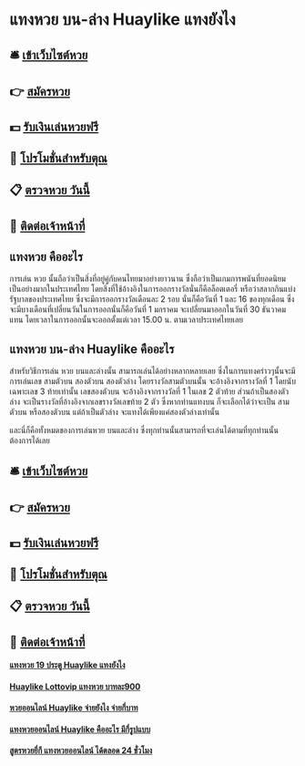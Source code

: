 # แทงหวย บน-ล่าง Huaylike แทงยังไง

## 🛎 [เข้าเว็บไซต์หวย](https://bit.ly/3LiSsop)
## 👉 [สมัครหวย](https://bit.ly/3LiSsop)
## 💵 [รับเงินเล่นหวยฟรี](https://bit.ly/3eVWSp0)
## 👑 [โปรโมชั่นสำหรับตุณ](https://bit.ly/3eVWSp0)
## 📋 [ตรวจหวย วันนี้](https://bit.ly/3eVWSp0)
## 📱 [ติดต่อเจ้าหน้าที่](https://bit.ly/3eVWSp0)

## แทงหวย คืออะไร
การเล่น หวย นั้นถือว่าเป็นสิ่งที่อยู่คู่กับคนไทยมาอย่างยาวนาน ซึ่งถือว่าเป็นเกมการพนันที่ยอดนิยมเป็นอย่างมากในประเทศไทย โดยสิ่งที่ใช้อ้างอิงในการออกรางวัลนั่นก็คือล็อตเตอรี่ หรือว่าสลากกินแบ่งรัฐบาลของประเทศไทย ซึ่งจะมีการออกรางวัลเดือนละ 2 รอบ นั่นก็คือวันที่ 1 และ 16 ของทุกเดือน ซึ่งจะมีบางเดือนที่เปลี่ยนวันในการออกนั่นก็คือวันที่ 1 มกราคม จะเปลี่ยนมาออกในวันที่ 30 ธันวาคมแทน โดยเวลาในการออกนั้นจะออกตั้งแต่เวลา 15.00 น. ตามเวลาประเทศไทยเลย

## แทงหวย บน-ล่าง Huaylike คืออะไร
สำหรับวิธีการเล่น หวย บนและล่างนั้น สามารถเล่นได้อย่างหลากหลายเลย ซึ่งในการแทงคร่าวๆนั้นจะมี การเล่นเลข สามตัวบน สองตัวบน สองตัวล่าง โดยรางวัลสามตัวบนนั้น จะอ้างอิงจากรางวัลที่ 1 โดยนับเฉพาะเลข 3 ท้ายเท่านั้น เลขสองตัวบน จะอ้างอิงจากรางวัลที่ 1 ในเลข 2 ตัวท้าย ส่วนถ้าเป็นสองตัวล่าง จะเป็นรางวัลที่อ้างอิงจากเลขรางวัลเลขท้าย 2 ตัว ซึ่งหากท่านแทงบน ก็จะเลือกได้ว่าจะเป็น สามตัวบน หรือสองตัวบน แต่ถ้าเป็นตัวล่าง จะแทงได้เพียงแค่สองตัวล่างเท่านั้น

และนี่ก็คือทั้งหมดของการเล่นหวย บนและล่าง ซึ่งทุกท่านนั้นสามารถที่จะเล่นได้ตามที่ทุกท่านนั้นต้องการได้เลย

## 🛎 [เข้าเว็บไซต์หวย](https://bit.ly/3LiSsop)
## 👉 [สมัครหวย](https://bit.ly/3LiSsop)
## 💵 [รับเงินเล่นหวยฟรี](https://bit.ly/3eVWSp0)
## 👑 [โปรโมชั่นสำหรับตุณ](https://bit.ly/3eVWSp0)
## 📋 [ตรวจหวย วันนี้](https://bit.ly/3eVWSp0)
## 📱 [ติดต่อเจ้าหน้าที่](https://bit.ly/3eVWSp0)

#### [แทงหวย 19 ประตู Huaylike แทงยังไง](https://atom.io/themes/แทงหวย%2019%20ประตู%20Huaylike%20แทงยังไง)
#### [Huaylike Lottovip แทงหวย บาทละ900](https://atom.io/themes/Huaylike%20Lottovip%20แทงหวย%20บาทละ900)
#### [หวยออนไลน์ Huaylike จ่ายยังไง จ่ายกี่บาท](https://atom.io/themes/หวยออนไลน์%20Huaylike%20จ่ายยังไง%20จ่ายกี่บาท)
#### [แทงหวยออนไลน์ Huaylike คืออะไร มีกี่รูปแบบ](https://atom.io/themes/แทงหวยออนไลน์%20Huaylike%20คืออะไร%20มีกี่รูปแบบ)
#### [สูตรหวยยี่กี แทงหวยออนไลน์ ได้ตลอด 24 ชั่วโมง](https://atom.io/themes/สูตรหวยยี่กี%20แทงหวยออนไลน์%20ได้ตลอด%2024%20ชั่วโมง)